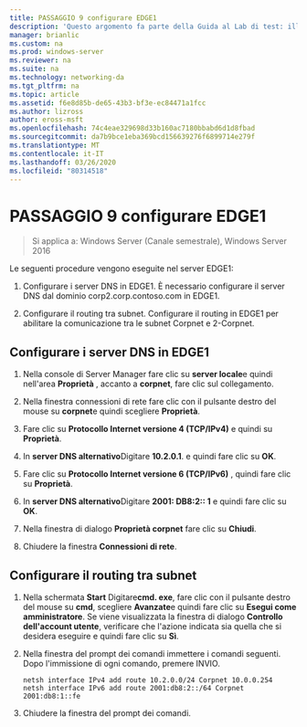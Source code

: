```yaml
---
title: PASSAGGIO 9 configurare EDGE1
description: 'Questo argomento fa parte della Guida al Lab di test: illustra una distribuzione multisito di DirectAccess per Windows Server 2016'
manager: brianlic
ms.custom: na
ms.prod: windows-server
ms.reviewer: na
ms.suite: na
ms.technology: networking-da
ms.tgt_pltfrm: na
ms.topic: article
ms.assetid: f6e8d85b-de65-43b3-bf3e-ec84471a1fcc
ms.author: lizross
author: eross-msft
ms.openlocfilehash: 74c4eae329698d33b160ac7180bbabd6d1d8fbad
ms.sourcegitcommit: da7b9bce1eba369bcd156639276f6899714e279f
ms.translationtype: MT
ms.contentlocale: it-IT
ms.lasthandoff: 03/26/2020
ms.locfileid: "80314518"
---
```

# <a name="step-9-configure-edge1"></a>PASSAGGIO 9 configurare EDGE1

>Si applica a: Windows Server (Canale semestrale), Windows Server 2016

Le seguenti procedure vengono eseguite nel server EDGE1:  
  
1. Configurare i server DNS in EDGE1. È necessario configurare il server DNS dal dominio corp2.corp.contoso.com in EDGE1.  
  
2. Configurare il routing tra subnet. Configurare il routing in EDGE1 per abilitare la comunicazione tra le subnet Corpnet e 2-Corpnet.  
  
## <a name="configure-the-dns-servers-on-edge1"></a><a name="IPv6"></a>Configurare i server DNS in EDGE1  
  
1.  Nella console di Server Manager fare clic su **server locale**e quindi nell'area **Proprietà** , accanto a **corpnet**, fare clic sul collegamento.  
  
2.  Nella finestra connessioni di rete fare clic con il pulsante destro del mouse su **corpnet**e quindi scegliere **Proprietà**.  
  
3.  Fare clic su **Protocollo Internet versione 4 (TCP/IPv4)** e quindi su **Proprietà**.  
  
4.  In **server DNS alternativo**Digitare **10.2.0.1**. e quindi fare clic su **OK**.  
  
5.  Fare clic su **Protocollo Internet versione 6 (TCP/IPv6)** , quindi fare clic su **Proprietà**.  
  
6.  In **server DNS alternativo**Digitare **2001: DB8:2:: 1** e quindi fare clic su **OK**.  
  
7.  Nella finestra di dialogo **Proprietà corpnet** fare clic su **Chiudi**.  
  
8.  Chiudere la finestra **Connessioni di rete**.  
  
## <a name="configure-routing-between-subnets"></a><a name="ConfigRouting"></a>Configurare il routing tra subnet  
  
1.  Nella schermata **Start** Digitare**cmd. exe**, fare clic con il pulsante destro del mouse su **cmd**, scegliere **Avanzate**e quindi fare clic su **Esegui come amministratore**. Se viene visualizzata la finestra di dialogo **Controllo dell'account utente**, verificare che l'azione indicata sia quella che si desidera eseguire e quindi fare clic su **Sì**.  
  
2.  Nella finestra del prompt dei comandi immettere i comandi seguenti. Dopo l'immissione di ogni comando, premere INVIO.  
  
    ```  
    netsh interface IPv4 add route 10.2.0.0/24 Corpnet 10.0.0.254  
    netsh interface IPv6 add route 2001:db8:2::/64 Corpnet 2001:db8:1::fe  
    ```  
  
3.  Chiudere la finestra del prompt dei comandi.  
  


